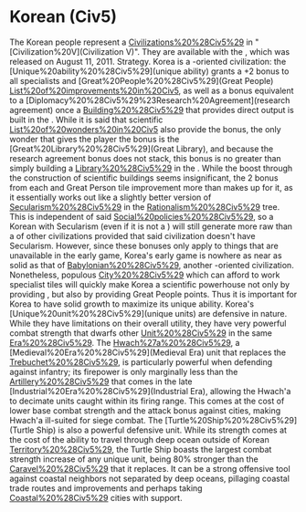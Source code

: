 # Korean (Civ5)

The Korean people represent a [Civilizations%20%28Civ5%29](civilization) in "[Civilization%20V](Civilization V)". They are available with the , which was released on August 11, 2011.
Strategy.
Korea is a -oriented civilization: the [Unique%20ability%20%28Civ5%29](unique ability) grants a +2 bonus to all specialists and [Great%20People%20%28Civ5%29](Great People) [List%20of%20improvements%20in%20Civ5](improvements), as well as a bonus equivalent to a [Diplomacy%20%28Civ5%29%23Research%20Agreement](research agreement) once a [Building%20%28Civ5%29](building) that provides direct output is built in the . While it is said that scientific [List%20of%20wonders%20in%20Civ5](wonders) also provide the bonus, the only wonder that gives the player the bonus is the [Great%20Library%20%28Civ5%29](Great Library), and because the research agreement bonus does not stack, this bonus is no greater than simply building a [Library%20%28Civ5%29](Library) in the .
While the boost through the construction of scientific buildings seems insignificant, the 2 bonus from each and Great Person tile improvement more than makes up for it, as it essentially works out like a slightly better version of [Secularism%20%28Civ5%29](Secularism) in the [Rationalism%20%28Civ5%29](Rationalism) tree. This is independent of said [Social%20policies%20%28Civ5%29](policy), so a Korean with Secularism (even if it is not a ) will still generate more raw than a of other civilizations provided that said civilization doesn't have Secularism. However, since these bonuses only apply to things that are unavailable in the early game, Korea's early game is nowhere as near as solid as that of [Babylonian%20%28Civ5%29](Babylon), another -oriented civilization. Nonetheless, populous [City%20%28Civ5%29](cities) which can afford to work specialist tiles will quickly make Korea a scientific powerhouse not only by providing , but also by providing Great People points. Thus it is important for Korea to have solid growth to maximize its unique ability.
Korea's [Unique%20unit%20%28Civ5%29](unique units) are defensive in nature. While they have limitations on their overall utility, they have very powerful combat strength that dwarfs other [Unit%20%28Civ5%29](units) in the same [Era%20%28Civ5%29](era). The [Hwach%27a%20%28Civ5%29](Hwach'a), a [Medieval%20Era%20%28Civ5%29](Medieval Era) unit that replaces the [Trebuchet%20%28Civ5%29](Trebuchet), is particularly powerful when defending against infantry; its firepower is only marginally less than the [Artillery%20%28Civ5%29](Artillery) that comes in the late [Industrial%20Era%20%28Civ5%29](Industrial Era), allowing the Hwach'a to decimate units caught within its firing range. This comes at the cost of lower base combat strength and the attack bonus against cities, making Hwach'a ill-suited for siege combat.
The [Turtle%20Ship%20%28Civ5%29](Turtle Ship) is also a powerful defensive unit. While its strength comes at the cost of the ability to travel through deep ocean outside of Korean [Territory%20%28Civ5%29](territory), the Turtle Ship boasts the largest combat strength increase of any unique unit, being 80% stronger than the [Caravel%20%28Civ5%29](Caravel) that it replaces. It can be a strong offensive tool against coastal neighbors not separated by deep oceans, pillaging coastal trade routes and improvements and perhaps taking [Coastal%20%28Civ5%29](coastal) cities with support.